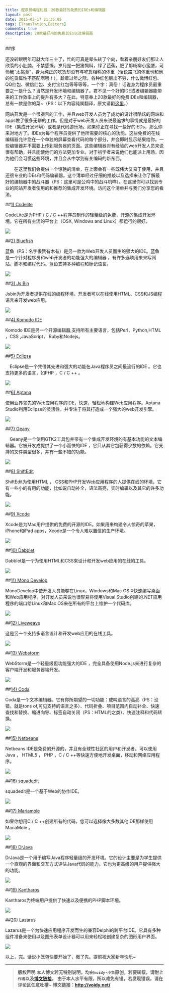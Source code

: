 ```yaml
---
title: 程序员编程利器：20款最好的免费的IDEs和编辑器
layout: post
date: 2015-02-17 21:35:05
tags: [Translation,Editors]
comments: true
description: 20款最好用的免费IDEs以及编辑器
---
```


##序

还没转眼明年可就大年三十了，忙的可真是晕头转了个向，看着亲朋好友们那让人欣羡的小肚腩，不禁感慨，岁月是一把猪饲料，绿了芭蕉，肥了那杨柳小蛮腰，可怜我“太挑食”，身为纯正的吃货却没有与吃货相称的体重（话说路飞的体重也和他的吃货属性不匹配啊喂！）。趁着过年之际，各种红包层出不穷，什么微博红包、QQ红包、微信红包、支付宝红包等等等等，一个字：真俗！话说身为程序员最重要之一是什么？当然是开发环境和编辑器了。君不见一个好的IDE或者编辑器能带来的工作效率上的提升有多大？在此，特意奉上20款最好的免费IDEs和编辑器，总有一款是你的菜~（PS：以下内容纯属翻译，原文请戳[这里](http://devzum.com/2015/02/17/20-best-free-ides-and-editors-for-programmers/)。）


网站开发是一个很艰苦的工作，并且web开发人员为了成功的设计很酷炫的网站和apps做了很多无聊的工作。但是对于web开发人员来说最追求的事情就是最好的IDE（集成开发环境）或者是代码游乐场。如果你正在寻找一些好的IEDs，那么你来对地方了。IDEs为每个程序员提供了他所需要的核心的功能。这些免费的在线编辑器允许您在一个单独的屏幕查看代码的每个部分，并会即时显示结果给你。一些编辑器并不需要上传到服务器的页面。这些编辑器对有经验的web开发人员来说很有帮助，并且能使他们的方法更加专业。对于初学者来说他们也能派上用场，因为他们会习惯这些环境，并且会从中学到有关编码的新东西。

　　在这里我们会提供一个惊艳的清单，在上面会有一些既伟大又易于使用，并且还很专业的IDEs和代码编辑器。这个清单经过仔细的推敲以及选择来让你了解最好的编辑器中的战斗器（PS：这里可是公鸡中的战斗机咩）。在这里你可以找到专业的网站开发者使用的和推荐的集成开发环境。访问这个清单并与我们分享您的看法。

##[1) Codelite](http://codelite.org/)

CodeLite是为PHP / C / C ++程序员制作的轻量级的免费，开源的集成开发环境。它在所有主流的平台上（OSX, Windows and Linux）都运行的很好。

![](http://i0.wp.com/devzum.com/wp-content/uploads/2015/02/codelite-e1424107949734.png?resize=600%2C374)


##[2) Bluefish](http://bluefish.openoffice.nl/index.html)

蓝鱼（PS：名字很赞有木有）是另一款为Web开发人员而生的强大的IDE。蓝鱼是一个针对程序员和web开发者的功能强大的编辑器 ，有许多选项用来来写网站，脚本和编程代码。蓝鱼支持多种编程和标记语言。

![](http://i2.wp.com/devzum.com/wp-content/uploads/2015/02/bluefish-e1424108105464.png?resize=600%2C450)

##[3) Js Bin](http://jsbin.com/?html,output)

Jsbin为开发者提供在线的编程环境，开发者可以在线使用HTML、CSS和JS编程语言来开发web应用。

![](http://i1.wp.com/devzum.com/wp-content/uploads/2015/02/jsbin-e1424108271901.png?resize=598%2C364)


##[4) Komodo IDE](http://komodoide.com/)

Komodo IDE是另一个开源编辑器,支持所有主要语言，包括Perl，Python,HTML ，CSS ,JavaScript， Ruby和Nodejs。

![](http://i0.wp.com/devzum.com/wp-content/uploads/2015/02/komodoide-e1424108476927.png?resize=600%2C364)


##[5) Eclipse](http://www.eclipse.org/home/index.php)

　Eclipse是一个凭借其先进和强大的功能在Java程序员之间最流行的IDE 。它也支持更多的语言，如PHP ，C / C ++ 。

![](http://i0.wp.com/devzum.com/wp-content/uploads/2015/02/eclipse-e1424111186831.png?resize=600%2C364)


##[6) Aptana](http://www.aptana.com/)

使用业界领先的Web应用程序的IDE，快速，轻松地构建Web应用程序。Aptana Studio利用Eclipse的灵活性，并专注于将其打造成一个强大的web开发引擎。

![](http://i2.wp.com/devzum.com/wp-content/uploads/2015/02/aptana.png?resize=573%2C366)


##[7) Geany](http://geany.org/)

　Geany是一个使用GTK2工具包并带有一个集成开发环境的有基本功能的文本编辑器。它被开发成提供了一个小而快的IDE ，它只从其它包获得少数的依赖。它支持的文件类型很多，并有一些不错的功能。

![](http://i2.wp.com/devzum.com/wp-content/uploads/2015/02/geany-e1424111488554.png?resize=600%2C375)


##[8) ShiftEdit](https://shiftedit.net/)

ShiftEdit为使用HTML ， CSS和PHP开发Web应用程序的人提供在线的环境，它有一些小的有用的功能，比如说自动补全，语法高亮，实时编辑以及其它的许多功能。

![](http://i2.wp.com/devzum.com/wp-content/uploads/2015/02/shiftedit-e1424111685868.png?resize=600%2C364)


##[9) Xcode](https://developer.apple.com/xcode/ide/)

Xcode是为Mac用户提供的免费的开源的IDE。如果用来构建令人惊奇的苹果， iPhone和iPad apps，Xcode是一个令人难以置信的生产环境。

![](http://i2.wp.com/devzum.com/wp-content/uploads/2015/02/xcode-e1424111819309.png?resize=600%2C375)



##[10) Dabblet](http://dabblet.com/)

Dabblet是一个为使用HTML和CSS来设计和开发web应用的在线的工具。

![](http://i0.wp.com/devzum.com/wp-content/uploads/2015/02/dabblet-e1424111996578.png?resize=598%2C364)


##[11) Mono Develop](http://www.monodevelop.com/)

MonoDevelop中使开发人员能够在Linux，Windows和Mac OS X快速编写桌面和Web应用程序。对开发人员来说也很容易将使用Visual Studio创建的.NET应用程序的端口给Linux和Mac OS来在所有的平台上维护一个代码库。

![](http://i2.wp.com/devzum.com/wp-content/uploads/2015/02/monodevelop-e1424112085643.png?resize=600%2C305)


##[12) Liveweave](http://liveweave.com/)

这是另一个支持多语言设计和开发web应用的在线工具。

![](http://i2.wp.com/devzum.com/wp-content/uploads/2015/02/liveweave-e1424112252875.png?resize=597%2C364)


##[13) Webstorm](https://www.jetbrains.com/webstorm/)

WebStorm是一个轻量级但功能强大的IDE ，完全具备使用Node.js来进行复杂的客户端开发和服务器端开发。

![](http://i1.wp.com/devzum.com/wp-content/uploads/2015/02/webstrom.-e1424112501162.png?resize=600%2C357)



##[14) Coda](http://www.panic.com/coda/)

Coda是一个文本编辑器。它有你所期望的一切功能：成吨语言的高亮（PS：没错，就是tons of,可见支持的语言之多）、代码折叠、项目范围内自动补全、快速查找和替换、缩进向导、标签自动关闭（PS：HTML的</a>之类）、快速注释和代码转换。

![](http://i1.wp.com/devzum.com/wp-content/uploads/2015/02/coda-e1424112692583.png?resize=600%2C392)


##[15) Netbeans](https://netbeans.org/)

Netbeans IDE是免费的开源的，并且有全球性社区的用户和开发者。可以使用Java ， HTML5 ， PHP ，C / C ++等快速方便地开发桌面，移动和网络应用程序。



![](http://i1.wp.com/devzum.com/wp-content/uploads/2015/02/netbeans-e1424112913903.png?resize=598%2C363)


##[16) squadedit](https://squadedit.com/)

squadedit是一个基于Web的协作IDE。

![](http://i1.wp.com/devzum.com/wp-content/uploads/2015/02/squadedit-e1424113038470.png?resize=597%2C364)


##[17) Mariamole](http://dalpix.com/mariamole)

如果你想用C / C ++创建所有的代码，您可以选择像大多数其他IDE那样使用MariaMole 。

![](http://i1.wp.com/devzum.com/wp-content/uploads/2015/02/mariamole-e1424138666214.png?resize=601%2C363)


##[18) DrJava](http://drjava.sourceforge.net/)

DrJava是一个用于编写Java程序轻量级的开发环境。它的设计主要是为学生提供一个直观的界面和交互方式评估Java代码的能力。它也为更高级的用户提供强大的功能。

![](http://i0.wp.com/devzum.com/wp-content/uploads/2015/02/drjava-e1424138783221.png?resize=600%2C405)


##[19) Kantharos](http://psychip.net/file/kantharos.zip.html)

Kantharos为终端用户提供了快速以及便携的PHP脚本环境。

![](http://i0.wp.com/devzum.com/wp-content/uploads/2015/02/kantharos-e1424138970825.png?resize=600%2C364)


##[20) Lazarus](http://www.lazarus.freepascal.org/)

Lazarus是一个为快速应用程序开发而生的兼容Delphi的跨平台IDE。它具有多种组件准备来使用以及图形表单设计器可以用来轻松地创建复杂的图形用户界面。

![](http://i2.wp.com/devzum.com/wp-content/uploads/2015/02/lazarus-e1424139055713.png?resize=600%2C450)


以上，完。话说小笼包快要开始了，撤了先。提前祝大家新年快乐~

---
> **版权声明**
> **本人博文若无特别说明，均由`voidy-小鱼`原创，若要转载，请附上`作者`以及[博文链接](http://voidy.net)。**
> **由于本人水平有限，所以难免有错，若发现错误，请在评论区任意吐槽~**
> **博文链接：<http://voidy.net/>**

